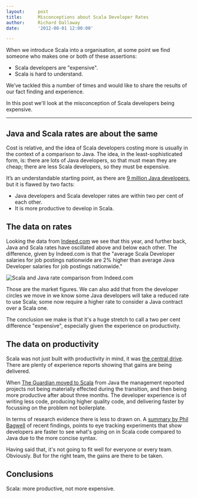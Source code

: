 ```yaml
---
layout:     post
title:      Misconceptions about Scala Developer Rates
author:     Richard Dallaway
date:       '2012-08-01 12:00:00'

---
```


When we introduce Scala into a organisation, at some point we find someone who makes one or both of these assertions:

* Scala developers are "expensive".
* Scala is hard to understand.

We’ve tackled this a number of times and would like to share the results of our fact finding and experience.

In this post we'll look at the misconception of Scala developers being expensive.

---

## Java and Scala rates are about the same

Cost is relative, and the idea of Scala developers costing more is usually in the context of a comparison to Java. The idea, in the least-sophisticated form, is: there are lots of Java developers, so that must mean they are cheap; there are less Scala developers, so they must be expensive.

It’s an understandable starting point, as there are [9 million Java developers](http://jaxenter.com/how-many-java-developers-are-there-10462.html), but it is flawed by two facts:

* Java developers and Scala developer rates are within two per cent of each other.
* It is more productive to develop in Scala.

## The data on rates

Looking the data from [Indeed.com](http://indeed.com) we see that this year, and further back, Java and Scala rates have oscillated above and below each other. The difference, given by Indeed.com is that the "average Scala Developer salaries for job postings nationwide are 2% higher than average Java Developer salaries for job postings nationwide."

![Scala and Java rate comparison from Indeed.com](/static/images/posts/2012-08-01-rate-trends.png "Scala and Java rate comparison from Indeed.com")

Those are the market figures.  We can also add that from the developer circles we move in we know some Java developers will take a reduced rate to use Scala; some now require a higher rate to consider a Java contract over a Scala one.

The conclusion we make is that it's a huge stretch to call a two per cent difference "expensive", especially given the experience on productivity.

## The data on productivity

Scala was not just built with productivity in mind, it was [the central drive](http://blog.typesafe.com/why-scala). There are plenty of experience reports showing that gains are being delivered.

When [The Guardian moved to Scala](http://skillsmatter.com/podcast/scala/how-we-mostly-moved-from-java-to-scala) from Java the management reported projects not being materially effected during the transition, and then being more productive after about three months. The developer experience is of writing less code, producing higher quality code, and delivering faster by focussing on the problem not boilerplate.

In terms of research evidence there is less to drawn on. A [summary by Phil Bagwell](http://www.scala-lang.org/node/3069) of recent findings, points to eye tracking experiments that show developers are faster to see what's going on in Scala code compared to Java due to the more concise syntax.

Having said that, it's not going to fit well for everyone or every team. Obviously. But for the right team, the gains are there to be taken.


## Conclusions

Scala: more productive, not more expensive.
